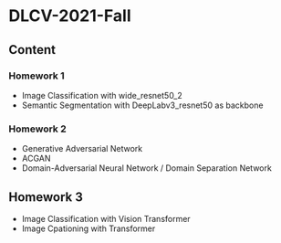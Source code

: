 # DLCV-2021-Fall

## Content

### Homework 1 
* Image Classification with wide_resnet50_2
* Semantic Segmentation with DeepLabv3_resnet50 as backbone

### Homework 2
* Generative Adversarial Network
* ACGAN
* Domain-Adversarial Neural Network / Domain Separation Network

## Homework 3
* Image Classification with Vision Transformer
* Image Cpationing with Transformer

